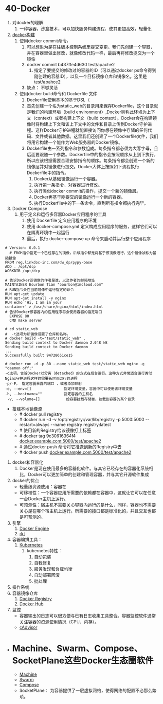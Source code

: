# 40-Docker

1. 对docker的理解
    1. 一种容器，沙盒技术，可以加快服务构建流程，使其更加高效，轻量化
2. [docker构建](https://www.cnblogs.com/Bourbon-tian/p/6867796.html)
    1. 使用docker commit命令。
        1. 可以想象为是在往版本控制系统里提交变更。我们先创建一个容器，并在容器里做出修改，就像修改代码一样，最后再将修改提交为一个镜像
        2. docker commit b437ffe4d630 test/apache2
            1. 指定了要提交的修改过的容器的ID（可以通过docker ps命令得到刚创建的容器ID），以及一个目标镜像仓库和镜像名，这里是test/apahce2
        3. 缺点： 不够灵活
    2. 使用docker build命令和 Dockerfile 文件
        1. Dockerfile使用基本的基于DSL（
        2. 首先创建一个名为static\_web的目录用来保存Dockerfile，这个目录就是我们的构建环境（build environment）,Docker则称此环境为上下文（context）或者构建上下文（build context）。Docker会在构建镜像时将构建上下文和该上下文中的文件和目录上传到Docker守护进程。这样Docker守护进程就能直接访问你想在镜像中存储的任何代码、文件或者其他数据。这里我们还创建了一个Dockerfile文件，我们将用它构建一个能作为Web服务器的Docker镜像。
        3. Dockerfile由一系列指令和参数组成。每条指令都必须为大写字母，且后面要跟随一个参数。Dockerfile中的指令会按照顺序从上到下执行，所以应该根据需要合理安排指令的顺序。每条指令都会创建一个新的镜像层并对镜像进行提交。Docker大体上按照如下流程执行Dockerfile中的指令。
            1. Docker从基础镜像运行一个容器。
            2. 执行第一条指令，对容器进行修改。
            3. 执行类似docker commit的操作，提交一个新的镜像层。
            4. Docker再基于刚提交的镜像运行一个新的容器。
            5. 执行Dockerfile中的下一条命令，直到所有指令都执行完毕。
3. Docker Compose
    1. 用于定义和运行多容器Docker应用程序的工具
        1. 使用 Dockerfile 定义应用程序的环境
        2. 使用 docker\-compose.yml 定义构成应用程序的服务，这样它们可以在隔离环境中一起运行
        3. 最后，执行 docker\-compose up 命令来启动并运行整个应用程序

```
# Version: 0.0.1
  # FROM指令指定一个已经存在的镜像，后续指令都是将基于该镜像进行，这个镜像被称为基础镜像
FROM reg.linkdoc-inc.com/dw_dp/pypy-base
ADD . /opt/dcp
WORKDIR /opt/dcp

# 告诉Docker该镜像的作者是谁，以及作者的邮箱地址
MAINTAINER Bourbon Tian "bourbon@1mcloud.com"
# RUN指令会在当前镜像中运行指定的命令
RUN apt-get update
RUN apt-get install -y nginx
RUN echo 'Hi, I am in your container' > /usr/share/nginx/html/index.html
# 告诉Docker该容器内的应用程序将会使用容器的指定端口
  EXPOSE 80
  CMD make server
```

```
# cd static_web
#  -t选项为新镜像设置了仓库和名称。
# docker build -t="test/static_web" .       
Sending build context to Docker daemon 2.048 kB
Sending build context to Docker daemon
...
Successfully built 94728651ce15
```

```
# docker run -d -p 80 --name static_web test/static_web nginx -g "daemon off;"
-d选项，告诉Docker以分离（detached）的方式在后台运行。这种方式非常适合运行类似Nginx守护进程这样的需要长时间运行的进程
-p/-P， 指定容器暴露的端口 ，或者添加映射
-e, --env=[]               指定环境变量，容器中可以使用该环境变量
-h, --hostname=""          指定容器的主机名
 -v, --volume=[]            给容器挂载存储卷，挂载到容器的某个目录
```

* 搭建本地镜像源
    * \# docker pull registry
    * \# docker run \-d \-v /opt/registry:/var/lib/registry \-p 5000:5000 \-\-restart=always \-\-name registry registry:latest
    * \# 使用新的Registry给该镜像打上标签
    * \# docker tag 9c30616364f4 [docker.example.com:5000/test/apache2](http://docker.example.com:5000/test/apache2)
    * \# 通过docker push 命令将它推送到新的Registry中去
    * \# docker push [docker.example.com:5000/test/apache2](http://docker.example.com:5000/test/apache2)

1. docker和容器化
    1. Docker是现在使用最多的容器化软件。与其它已经存在的容器化系统相比，Docker可以更加简单的创建和管理容器，并与其它开源软件集成
2. docker的优点
    * 轻量级资源使用：容器在
    * 可移植性：一个容器应用所需要的依赖都在容器中，这就让它可以在任意一台Docker主机上运行。
    * 可预测性：宿主机不需要关心容器内运行的是什么，同样，容器也不需要关心是在哪个宿主机上运行。所需要的接口都是标准化的，并且交互也都是可预测的。
3. 引擎
    1. [Docker Engine](https://www.docker.com/docker-engine)
    2. [rkt](https://coreos.com/rkt/docs/latest/)
4. 容器编排工具：
    1. [Kubernetes](http://kubernetes.io/)
        1. kubernetes特性：
            1. 自动包装
            2. 自我修复
            3. 服务发现和负载均衡
            4. 自动部署回滚
            5. 批处理
5. 操作系统
6. 容器镜像仓库
    1. [Docker Registry](https://github.com/docker/distribution)
    2. [Docker Hub](https://hub.docker.com/)
7. 监控
    * 容器输出的日志可以很方便与已有日志收集工具整合。容器监控软件通常关注容器的资源使用情况（CPU、内存）。
    * [cAdvisor](https://github.com/google/cadvisor)

* # Machine、Swarm、Compose、SocketPlane这些Docker生态圈软件
    * [Machine](https://docs.docker.com/machine/)
    * [Swarm](https://docs.docker.com/swarm/)
    * [Compose](https://docs.docker.com/compose/)
    * SocketPlane： 为容器提供了一层虚拟网络，使得网络的配置不必那么繁琐。
